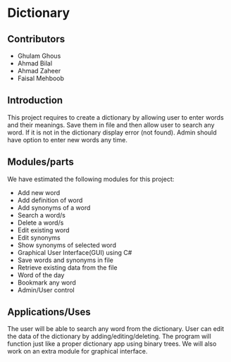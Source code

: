 # Dictionary 

## Contributors
- Ghulam Ghous    
- Ahmad Bilal     
- Ahmad Zaheer    
- Faisal Mehboob

## Introduction 
This project requires to create a dictionary by allowing user to enter words and their meanings. Save them in file and then allow user to search any word. If it is not in the dictionary display error (not found). Admin should have option to enter new words any time.


## Modules/parts
We have estimated the following modules for this project:
- Add new word
- Add definition of word
- Add synonyms of a word
- Search a word/s
- Delete a word/s
- Edit existing word
- Edit synonyms
- Show synonyms of selected word
- Graphical User Interface(GUI) using C#
- Save words and synonyms in file
- Retrieve existing data from the file
- Word of the day
- Bookmark any word
- Admin/User control


## Applications/Uses
The user will be able to search any word from the dictionary. User can edit the data of the dictionary by adding/editing/deleting. The program will function just like a proper dictionary app using binary trees. We will also work on an extra module for graphical interface.  

